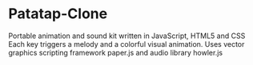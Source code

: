 # Patatap-Clone
Portable animation and sound kit written in JavaScript, HTML5 and CSS 
Each key triggers a melody and a colorful visual animation. 
Uses vector graphics scripting framework paper.js and audio library howler.js 
